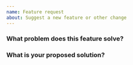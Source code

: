 ```yaml
---
name: Feature request
about: Suggest a new feature or other change
---
```


<!--
Before submitting an issue:

Search the repo and ensure your issue doesn't already exist. If so, it may:

- Have already been fixed in an unreleased version.
- Have been closed without a solution. Please create a new issue instead of
commenting on the old one.

Please supply as much information as possible. Incomplete issues will be closed.
-->

### What problem does this feature solve?

<!-- Why should this feature be added? -->
<!-- Describe your use case, what it would solve, and the potential end user
benefits -->

### What is your proposed solution?

<!-- What should the API look like? -->
